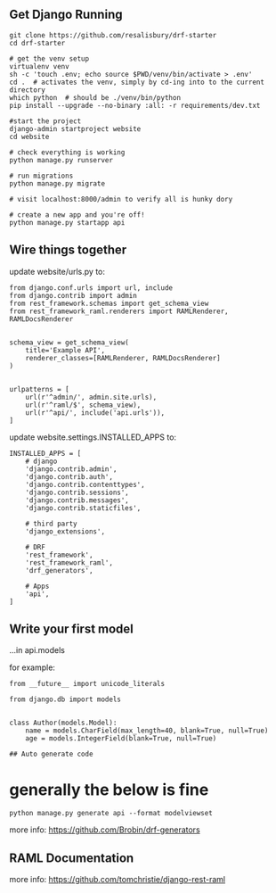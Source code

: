 ## Get Django Running

```
git clone https://github.com/resalisbury/drf-starter
cd drf-starter

# get the venv setup
virtualenv venv
sh -c 'touch .env; echo source $PWD/venv/bin/activate > .env'
cd .  # activates the venv, simply by cd-ing into to the current directory
which python  # should be ./venv/bin/python
pip install --upgrade --no-binary :all: -r requirements/dev.txt

#start the project
django-admin startproject website
cd website

# check everything is working
python manage.py runserver

# run migrations
python manage.py migrate

# visit localhost:8000/admin to verify all is hunky dory

# create a new app and you're off!
python manage.py startapp api
```
## Wire things together

update website/urls.py to:
```
from django.conf.urls import url, include
from django.contrib import admin
from rest_framework.schemas import get_schema_view
from rest_framework_raml.renderers import RAMLRenderer, RAMLDocsRenderer


schema_view = get_schema_view(
    title='Example API',
    renderer_classes=[RAMLRenderer, RAMLDocsRenderer]
)


urlpatterns = [
    url(r'^admin/', admin.site.urls),
    url(r'^raml/$', schema_view),
    url(r'^api/', include('api.urls')),
]
```

update website.settings.INSTALLED_APPS to:
```
INSTALLED_APPS = [
    # django
    'django.contrib.admin',
    'django.contrib.auth',
    'django.contrib.contenttypes',
    'django.contrib.sessions',
    'django.contrib.messages',
    'django.contrib.staticfiles',

    # third party
    'django_extensions',

    # DRF
    'rest_framework',
    'rest_framework_raml',
    'drf_generators',

    # Apps
    'api',
]
```
## Write your first model
...in api.models

for example:
```
from __future__ import unicode_literals

from django.db import models


class Author(models.Model):
    name = models.CharField(max_length=40, blank=True, null=True)
    age = models.IntegerField(blank=True, null=True)

## Auto generate code
```
# generally the below is fine
```
python manage.py generate api --format modelviewset
```
more info: https://github.com/Brobin/drf-generators

## RAML Documentation
more info: https://github.com/tomchristie/django-rest-raml




